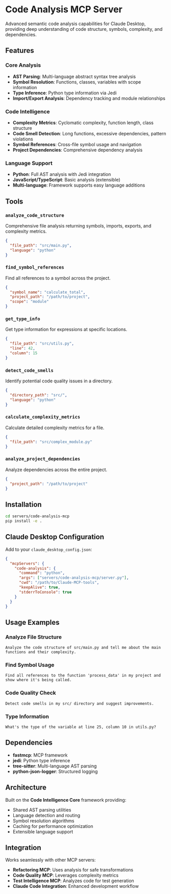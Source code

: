 # Code Analysis MCP Server

Advanced semantic code analysis capabilities for Claude Desktop, providing deep understanding of code structure, symbols, complexity, and dependencies.

## Features

### Core Analysis
- **AST Parsing**: Multi-language abstract syntax tree analysis
- **Symbol Resolution**: Functions, classes, variables with scope information
- **Type Inference**: Python type information via Jedi
- **Import/Export Analysis**: Dependency tracking and module relationships

### Code Intelligence
- **Complexity Metrics**: Cyclomatic complexity, function length, class structure
- **Code Smell Detection**: Long functions, excessive dependencies, pattern violations
- **Symbol References**: Cross-file symbol usage and navigation
- **Project Dependencies**: Comprehensive dependency analysis

### Language Support
- **Python**: Full AST analysis with Jedi integration
- **JavaScript/TypeScript**: Basic analysis (extensible)
- **Multi-language**: Framework supports easy language additions

## Tools

### `analyze_code_structure`
Comprehensive file analysis returning symbols, imports, exports, and complexity metrics.

```json
{
  "file_path": "src/main.py",
  "language": "python"
}
```

### `find_symbol_references`
Find all references to a symbol across the project.

```json
{
  "symbol_name": "calculate_total",
  "project_path": "/path/to/project",
  "scope": "module"
}
```

### `get_type_info`
Get type information for expressions at specific locations.

```json
{
  "file_path": "src/utils.py",
  "line": 42,
  "column": 15
}
```

### `detect_code_smells`
Identify potential code quality issues in a directory.

```json
{
  "directory_path": "src/",
  "language": "python"
}
```

### `calculate_complexity_metrics`
Calculate detailed complexity metrics for a file.

```json
{
  "file_path": "src/complex_module.py"
}
```

### `analyze_project_dependencies`
Analyze dependencies across the entire project.

```json
{
  "project_path": "/path/to/project"
}
```

## Installation

```bash
cd servers/code-analysis-mcp
pip install -e .
```

## Claude Desktop Configuration

Add to your `claude_desktop_config.json`:

```json
{
  "mcpServers": {
    "code-analysis": {
      "command": "python",
      "args": ["servers/code-analysis-mcp/server.py"],
      "cwd": "/path/to/Claude-MCP-tools",
      "keepAlive": true,
      "stderrToConsole": true
    }
  }
}
```

## Usage Examples

### Analyze File Structure
```
Analyze the code structure of src/main.py and tell me about the main functions and their complexity.
```

### Find Symbol Usage
```
Find all references to the function 'process_data' in my project and show where it's being called.
```

### Code Quality Check
```
Detect code smells in my src/ directory and suggest improvements.
```

### Type Information
```
What's the type of the variable at line 25, column 10 in utils.py?
```

## Dependencies

- **fastmcp**: MCP framework
- **jedi**: Python type inference
- **tree-sitter**: Multi-language AST parsing
- **python-json-logger**: Structured logging

## Architecture

Built on the **Code Intelligence Core** framework providing:
- Shared AST parsing utilities
- Language detection and routing
- Symbol resolution algorithms  
- Caching for performance optimization
- Extensible language support

## Integration

Works seamlessly with other MCP servers:
- **Refactoring MCP**: Uses analysis for safe transformations
- **Code Quality MCP**: Leverages complexity metrics
- **Test Intelligence MCP**: Analyzes code for test generation
- **Claude Code Integration**: Enhanced development workflow